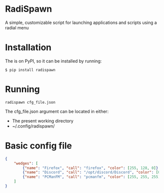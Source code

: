 # RadiSpawn
A simple, customizable script for launching applications and scripts using a radial menu

# Installation
The is on PyPI, so it can be installed by running:
```
$ pip install radispawn
```

# Running
```
radispawn cfg_file.json
```
The cfg_file.json argument can be located in either:
- The present working directory 
- ~/.config/radispawn/

# Basic config file
```json
{
    "wedges": [
        {"name": "Firefox", "call": "firefox", "color": [255, 128, 0]},
        {"name": "Discord", "call": "/opt/discord/Discord", "color": [0, 128, 255]},
        {"name": "PCManFM", "call": "pcmanfm", "color": [255, 255, 255]}
    ]
}
```
